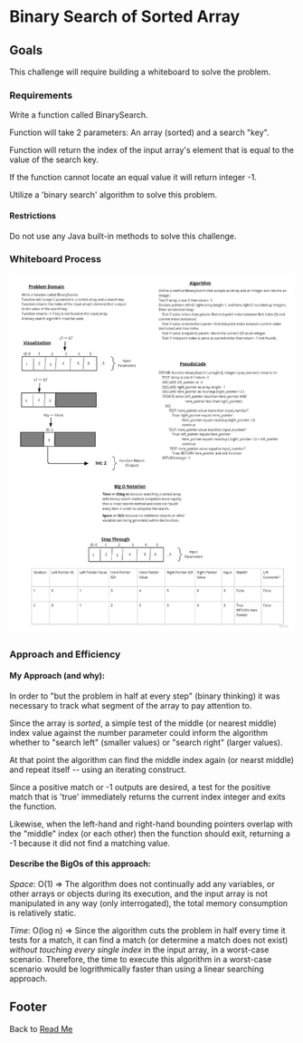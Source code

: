 # Binary Search of Sorted Array

## Goals

This challenge will require building a whiteboard to solve the problem.

### Requirements

Write a function called BinarySearch.

Function will take 2 parameters: An array (sorted) and a search "key".

Function will return the index of the input array's element that is equal to the value of the search key.

If the function cannot locate an equal value it will return integer -1.

Utilize a 'binary search' algorithm to solve this problem.

#### Restrictions

Do not use any Java built-in methods to solve this challenge.

### Whiteboard Process

![Array Binary Search Whiteboard session Image](./array-binary-search.jpg)

### Approach and Efficiency

#### My Approach (and why):

In order to "but the problem in half at every step" (binary thinking) it was necessary to track what segment of the array to pay attention to.

Since the array is *sorted*, a simple test of the middle (or nearest middle) index value against the number parameter could inform the algorithm whether to "search left" (smaller values) or "search right" (larger values).

At that point the algorithm can find the middle index again (or nearst middle) and repeat itself -- using an iterating construct.

Since a positive match or -1 outputs are desired, a test for the positive match that is 'true' immediately returns the current index integer and exits the function.

Likewise, when the left-hand and right-hand bounding pointers overlap with the "middle" index (or each other) then the function should exit, returning a -1 because it did not find a matching value.

#### Describe the BigOs of this approach:

*Space*: O(1) => The algorithm does not continually add any variables, or other arrays or objects during its execution, and the input array is not manipulated in any way (only interrogated), the total memory consumption is relatively static.

*Time*: O(log n) => Since the algorithm cuts the problem in half every time it tests for a match, it can find a match (or determine a match does not exist) *without touching every single index* in the input array, in a worst-case scenario.
Therefore, the time to execute this algorithm in a worst-case scenario would be logrithmically faster than using a linear searching approach.

## Footer

Back to [Read Me](../../README.md)
